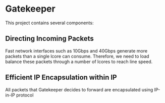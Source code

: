 # Gatekeeper
This project contains several components:

## Directing Incoming Packets
Fast network interfaces such as 10Gbps and 40Gbps generate more packets than a single lcore can consume. Therefore, we need to load balance these packets through a number of lcores to reach line speed.

## Efficient IP Encapsulation within IP
All packets that Gatekeeper decides to forward are encapsulated using IP-in-IP protocol
